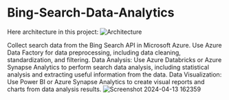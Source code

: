 # Bing-Search-Data-Analytics
Here architecture in this project:
![Architecture](https://github.com/AnhQuan2004/Bing-Search-Data-Analytics/assets/118759611/f1082f35-2c12-4337-b201-3cb814f84d72)

Collect search data from the Bing Search API in Microsoft Azure.
Use Azure Data Factory for data preprocessing, including data cleaning, standardization, and filtering.
Data Analysis:
Use Azure Databricks or Azure Synapse Analytics to perform search data analysis, including statistical analysis and extracting useful information from the data.
Data Visualization:
Use Power BI or Azure Synapse Analytics to create visual reports and charts from data analysis results.
![Screenshot 2024-04-13 162359](https://github.com/AnhQuan2004/Bing-Search-Data-Analytics/assets/118759611/9b653c8c-7961-4cc7-9f5e-4eac548b1bb1)
